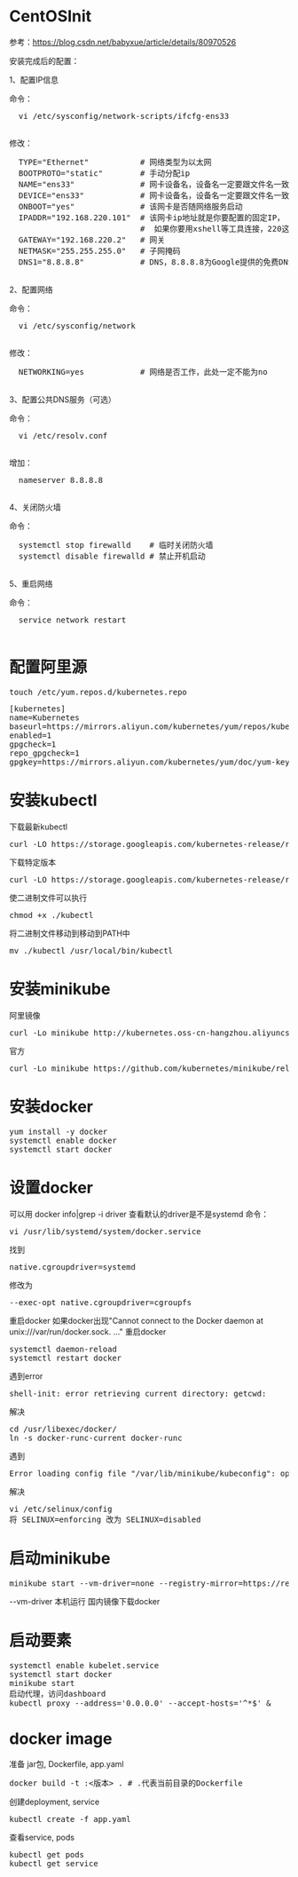# CentOSInit

参考：https://blog.csdn.net/babyxue/article/details/80970526

安装完成后的配置：

1、配置IP信息

 命令：
  <pre>
  vi /etc/sysconfig/network-scripts/ifcfg-ens33
  </pre>
  修改：
  <pre>
  TYPE="Ethernet"           # 网络类型为以太网
  BOOTPROTO="static"        # 手动分配ip
  NAME="ens33"              # 网卡设备名，设备名一定要跟文件名一致
  DEVICE="ens33"            # 网卡设备名，设备名一定要跟文件名一致
  ONBOOT="yes"              # 该网卡是否随网络服务启动
  IPADDR="192.168.220.101"  # 该网卡ip地址就是你要配置的固定IP，
                            #  如果你要用xshell等工具连接，220这个网段最好和你自己的电脑网段一致，否则有可能用 xshell连接失败
  GATEWAY="192.168.220.2"   # 网关
  NETMASK="255.255.255.0"   # 子网掩码
  DNS1="8.8.8.8"            # DNS，8.8.8.8为Google提供的免费DNS服务器的IP地址
  </pre>
  
2、配置网络

  命令：
  <pre>
  vi /etc/sysconfig/network
  </pre>
  修改：
  <pre>
  NETWORKING=yes            # 网络是否工作，此处一定不能为no
  </pre>
  
3、配置公共DNS服务（可选）

  命令：
  <pre>
  vi /etc/resolv.conf
  </pre>
  增加：
  <pre>
  nameserver 8.8.8.8
  </pre>
  
4、关闭防火墙

  命令：
  <pre>
  systemctl stop firewalld    # 临时关闭防火墙
  systemctl disable firewalld # 禁止开机启动
  </pre>

5、重启网络

  命令：
  <pre>
  service network restart
  </pre>
  
# 配置阿里源

<pre>
touch /etc/yum.repos.d/kubernetes.repo
</pre>
<pre>
[kubernetes]
name=Kubernetes
baseurl=https://mirrors.aliyun.com/kubernetes/yum/repos/kubernetes-el7-x86_64
enabled=1
gpgcheck=1
repo_gpgcheck=1
gpgkey=https://mirrors.aliyun.com/kubernetes/yum/doc/yum-key.gpg https://mirrors.aliyun.com/kubernetes/yum/doc/rpm-package-key.gpg
</pre>
  
# 安装kubectl

下载最新kubectl
<pre>
curl -LO https://storage.googleapis.com/kubernetes-release/release/$(curl -s https://storage.googleapis.com/kubernetes-release/release/stable.txt)/bin/linux/amd64/kubectl
</pre>
下载特定版本
<pre>
curl -LO https://storage.googleapis.com/kubernetes-release/release/v1.7.0/bin/linux/amd64/kubectl
</pre>
使二进制文件可以执行
<pre>
chmod +x ./kubectl
</pre>
将二进制文件移动到移动到PATH中
<pre>
mv ./kubectl /usr/local/bin/kubectl
</pre>

# 安装minikube

阿里镜像
<pre>
curl -Lo minikube http://kubernetes.oss-cn-hangzhou.aliyuncs.com/minikube/releases/v1.4.0/minikube-linux-amd64 && chmod +x minikube && sudo mv minikube /usr/local/bin/
</pre>
官方
<pre>
curl -Lo minikube https://github.com/kubernetes/minikube/releases/download/v1.6.2/minikube-linux-amd64 && chmod +x minikube && sudo mv minikube /usr/local/bin/
</pre>

# 安装docker

<pre>
yum install -y docker
systemctl enable docker
systemctl start docker
</pre>

# 设置docker

可以用 docker info|grep -i driver 查看默认的driver是不是systemd
命令：
<pre>
vi /usr/lib/systemd/system/docker.service
</pre>
找到
<pre>
native.cgroupdriver=systemd
</pre>
修改为
<pre>
--exec-opt native.cgroupdriver=cgroupfs
</pre>
重启docker
如果docker出现"Cannot connect to the Docker daemon at unix:///var/run/docker.sock. ..." 重启docker
<pre>
systemctl daemon-reload
systemctl restart docker
</pre>
遇到error
<pre>
shell-init: error retrieving current directory: getcwd:
</pre>
解决
<pre>
cd /usr/libexec/docker/
ln -s docker-runc-current docker-runc
</pre>
遇到
<pre>
Error loading config file "/var/lib/minikube/kubeconfig": open /var/lib/minikube/kubeconfig: permission denied
</pre>
解决
<pre>
vi /etc/selinux/config
将 SELINUX=enforcing 改为 SELINUX=disabled
</pre>

# 启动minikube
<pre>
minikube start --vm-driver=none --registry-mirror=https://registry.docker-cn.com
</pre>
--vm-driver 本机运行 国内镜像下载docker

# 启动要素

<pre>
systemctl enable kubelet.service
systemctl start docker
minikube start
启动代理，访问dashboard
kubectl proxy --address='0.0.0.0' --accept-hosts='^*$' &
</pre>

# docker image

准备 jar包, Dockerfile, app.yaml
<pre>
docker build -t <docker image>:<版本> . # .代表当前目录的Dockerfile
</pre>
创建deployment, service
<pre>
kubectl create -f app.yaml
</pre>
查看service, pods
<pre>
kubectl get pods
kubectl get service
</pre>
